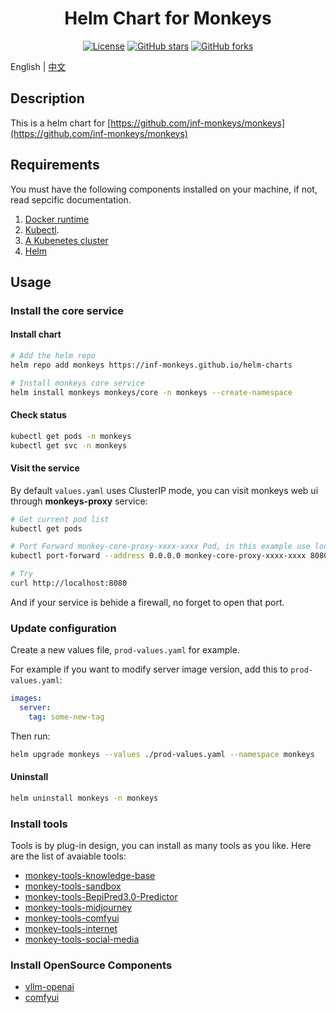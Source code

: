 <div align="center">

# Helm Chart for Monkeys

[![License](https://img.shields.io/github/license/inf-monkeys/monkeys-helm)](http://www.apache.org/licenses/LICENSE-2.0)
[![GitHub stars](https://img.shields.io/github/stars/inf-monkeys/monkeys-helm?style=social&label=Star&maxAge=2592000)](https://GitHub.com/inf-monkeys/monkeys-helm/stargazers/)
[![GitHub forks](https://img.shields.io/github/forks/inf-monkeys/monkeys-helm?style=social&label=Fork&maxAge=2592000)](https://github.com/inf-monkeys/monkeys-helm)

</div>

English | [中文](./README_zh.md)

## Description

This is a helm chart for [https://github.com/inf-monkeys/monkeys](https://github.com/inf-monkeys/monkeys)

## Requirements

You must have the following components installed on your machine, if not, read sepcific documentation.

1. [Docker runtime](https://docs.docker.com/engine/install/ubuntu/)
2. [Kubectl](https://kubernetes.io/docs/tasks/tools/install-kubectl-linux/).
3. [A Kubenetes cluster](https://minikube.sigs.k8s.io/docs/start/)
4. [Helm](https://helm.sh/docs/intro/install/)

## Usage

### Install the core service

#### Install chart

```sh
# Add the helm repo
helm repo add monkeys https://inf-monkeys.github.io/helm-charts

# Install monkeys core service
helm install monkeys monkeys/core -n monkeys --create-namespace
```

#### Check status

```sh
kubectl get pods -n monkeys
kubectl get svc -n monkeys
```

#### Visit the service


By default `values.yaml` uses ClusterIP mode, you can visit monkeys web ui through **monkeys-proxy** service:

```sh
# Get current pod list
kubectl get pods 

# Port Forward monkey-core-proxy-xxxx-xxxx Pod, in this example use local machine's 8080 port.
kubectl port-forward --address 0.0.0.0 monkey-core-proxy-xxxx-xxxx 8080:80 -n monkeys

# Try
curl http://localhost:8080
```

And if your service is behide a firewall, no forget to open that port.

### Update configuration

Create a new values file, `prod-values.yaml` for example.

For example if you want to modify server image version, add this to `prod-values.yaml`:

```yaml
images:
  server:
    tag: some-new-tag
```

Then run:

```sh
helm upgrade monkeys --values ./prod-values.yaml --namespace monkeys
```

#### Uninstall

```sh
helm uninstall monkeys -n monkeys
```

### Install tools

Tools is by plug-in design, you can install as many tools as you like. Here are the list of avaiable tools:

- [monkey-tools-knowledge-base](./helm/charts/community/tools/monkey-tools-knowledge-base/README.md)
- [monkey-tools-sandbox](./helm/charts/community/tools/monkey-tools-sandbox/README.md)
- [monkey-tools-BepiPred3.0-Predictor](./helm/charts/community/tools/monkey-tools-BepiPred3.0-Predictor/README.md)
- [monkey-tools-midjourney](./helm/charts/community/tools/monkey-tools-midjourney/README.md)
- [monkey-tools-comfyui](./helm/charts/community/tools/monkey-tools-comfyui/README.md)
- [monkey-tools-internet](./helm/charts/community/tools/monkey-tools-internet/README.md)
- [monkey-tools-social-media](./helm/charts/community/tools/monkey-tools-social-media/README.md)


### Install OpenSource Components

- [vllm-openai](./helm/charts/community/opensource/vllm/README.md)
- [comfyui](./helm/charts/community/opensource/comfyui/README.md)
